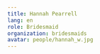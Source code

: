 ```yaml
---
title: Hannah Pearrell
lang: en
role: Bridesmaid
organization: bridesmaids
avatar: people/hannah_w.jpg
---
```

